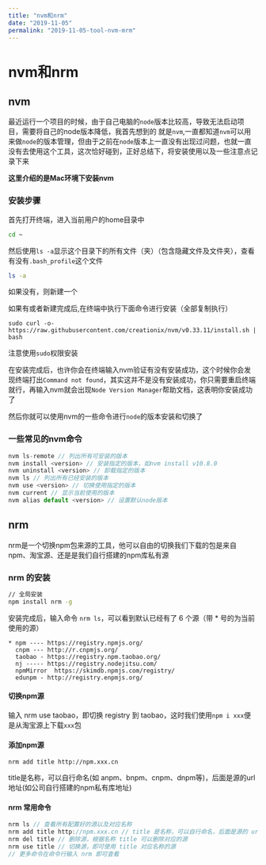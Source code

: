 ```yaml
---
title: "nvm和nrm"
date: "2019-11-05"
permalink: "2019-11-05-tool-nvm-mrm"
---
```


# nvm和nrm

## nvm

最近运行一个项目的时候，由于自己电脑的`node`版本比较高，导致无法启动项目，需要将自己的node版本降低，我首先想到的
就是`nvm`,一直都知道`nvm`可以用来做`node`的版本管理，但由于之前在`node`版本上一直没有出现过问题，也就一直没有去使用这个工具，这次恰好碰到，正好总结下，将安装使用以及一些注意点记录下来

**这里介绍的是Mac环境下安装nvm**

### 安装步骤
首先打开终端，进入当前用户的home目录中

```bash
cd ~
```

然后使用`ls -a`显示这个目录下的所有文件（夹）（包含隐藏文件及文件夹），查看有没有`.bash_profile`这个文件

```bash
ls -a
```
如果没有，则新建一个

如果有或者新建完成后,在终端中执行下面命令进行安装（全部复制执行）
```
sudo curl -o- https://raw.githubusercontent.com/creationix/nvm/v0.33.11/install.sh | bash
```
注意使用`sudo`权限安装

在安装完成后，也许你会在终端输入nvm验证有没有安装成功，这个时候你会发现终端打出`Command not found`，其实这并不是没有安装成功，你只需要重启终端就行，再输入nvm就会出现`Node Version Manager`帮助文档，这表明你安装成功了

然后你就可以使用nvm的一些命令进行`node`的版本安装和切换了

### 一些常见的nvm命令
```js
nvm ls-remote // 列出所有可安装的版本
nvm install <version> // 安装指定的版本，如nvm install v10.8.0
nvm uninstall <version> // 卸载指定的版本
nvm ls // 列出所有已经安装的版本
nvm use <version> // 切换使用指定的版本
nvm current // 显示当前使用的版本
nvm alias default <version> // 设置默认node版本
```

## nrm
nrm是一个切换npm包来源的工具，他可以自由的切换我们下载的包是来自npm、淘宝源、还是是我们自行搭建的npm库私有源

### nrm 的安装
```bash
// 全局安装
npm install nrm -g
```

安装完成后，输入命令 `nrm ls`，可以看到默认已经有了 6 个源（带 * 号的为当前使用的源）

```
* npm ---- https://registry.npmjs.org/
  cnpm --- http://r.cnpmjs.org/
  taobao - https://registry.npm.taobao.org/
  nj ----- https://registry.nodejitsu.com/
  npmMirror  https://skimdb.npmjs.com/registry/
  edunpm - http://registry.enpmjs.org/
```
#### 切换npm源
输入 nrm use taobao，即切换 registry 到 taobao，这时我们使用`npm i xxx`便是从淘宝源上下载`xxx`包
#### 添加npm源
```
nrm add title http://npm.xxx.cn
```
title是名称，可以自行命名(如 anpm、bnpm、cnpm、dnpm等)，后面是源的url地址(如公司自行搭建的npm私有库地址)

#### nrm 常用命令
```js
nrm ls // 查看所有配置好的源以及对应名称
nrm add title http://npm.xxx.cn // title 是名称，可以自行命名，后面是源的 url 地址
nrm del title // 删除源，根据名称 title 可以删除对应的源
nrm use title // 切换源，即可使用 title 对应名称的源
// 更多命令在命令行输入 nrm 即可查看
```

